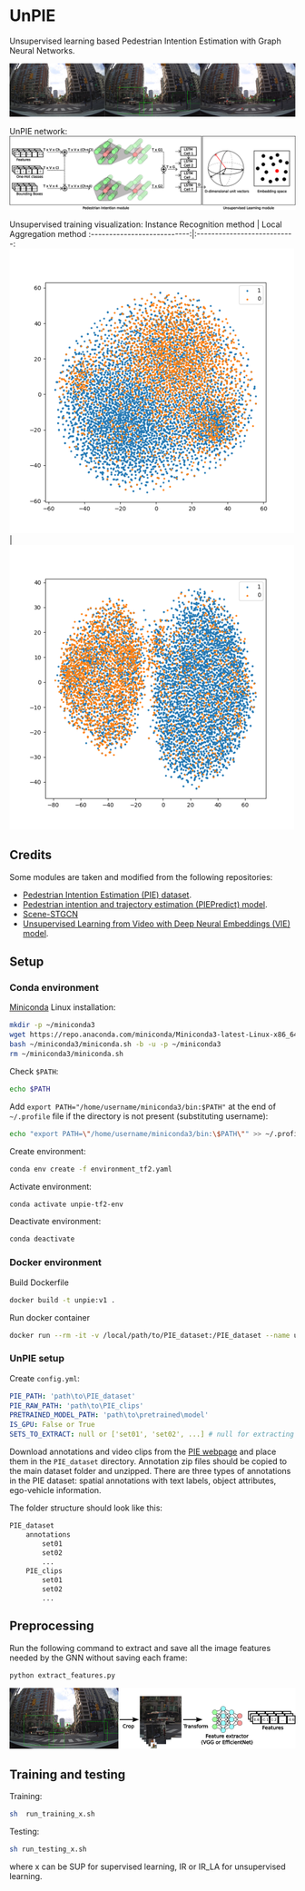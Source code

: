 # UnPIE
Unsupervised learning based Pedestrian Intention Estimation with Graph Neural Networks.

![graph_representation](/images/Figure_4.png)

UnPIE network:
![unpie_network](/images/unpie2.png)

Unsupervised training visualization:
Instance Recognition method  |  Local Aggregation method
:---------------------------:|:---------------------------:
![](/images/mem_banks_ir.png)  |  ![](/images/mem_banks_la.png)

## Credits
Some modules are taken and modified from the following repositories:
- [Pedestrian Intention Estimation (PIE) dataset](http://data.nvision2.eecs.yorku.ca/PIE_dataset/).
- [Pedestrian intention and trajectory estimation (PIEPredict) model](https://github.com/aras62/PIEPredict).
- [Scene-STGCN](https://github.com/tue-mps/Scene-STGCN)
- [Unsupervised Learning from Video with Deep Neural Embeddings (VIE) model](https://github.com/neuroailab/VIE).

## Setup

### Conda environment

[Miniconda](https://docs.anaconda.com/miniconda/) Linux installation:
  
  ```bash
  mkdir -p ~/miniconda3
  wget https://repo.anaconda.com/miniconda/Miniconda3-latest-Linux-x86_64.sh -O ~/miniconda3/miniconda.sh
  bash ~/miniconda3/miniconda.sh -b -u -p ~/miniconda3
  rm ~/miniconda3/miniconda.sh
  ```

Check `$PATH`:
  ```bash
  echo $PATH
  ```

Add `export PATH="/home/username/miniconda3/bin:$PATH"` at the end of `~/.profile` file if the directory is not present (substituting username):
  
  ```bash
  echo "export PATH=\"/home/username/miniconda3/bin:\$PATH\"" >> ~/.profile
  ```

Create environment:
  ```bash
  conda env create -f environment_tf2.yaml
  ```

Activate environment:
  ```bash
  conda activate unpie-tf2-env
  ```

Deactivate environment:
  ```bash
  conda deactivate
  ```

### Docker environment

Build Dockerfile
  ```bash
  docker build -t unpie:v1 .
  ```

Run docker container
  ```bash
  docker run --rm -it -v /local/path/to/PIE_dataset:/PIE_dataset --name unpie-v1-c1 --gpus device= unpie:v1
  ```


### UnPIE setup

Create `config.yml`:

  ```yaml
  PIE_PATH: 'path\to\PIE_dataset'
  PIE_RAW_PATH: 'path\to\PIE_clips'
  PRETRAINED_MODEL_PATH: 'path\to\pretrained\model'
  IS_GPU: False or True
  SETS_TO_EXTRACT: null or ['set01', 'set02', ...] # null for extracting all the sets
  ```

Download annotations and video clips from the [PIE webpage](http://data.nvision2.eecs.yorku.ca/PIE_dataset/) and place them in the `PIE_dataset` directory. 
Annotation zip files should be copied to the main dataset folder and unzipped. There are three types of annotations in the PIE dataset: spatial annotations with text labels, object attributes, ego-vehicle information.

The folder structure should look like this:

```
PIE_dataset
    annotations
        set01
        set02
        ...
    PIE_clips
        set01
        set02
        ...

```

## Preprocessing
Run the following command to extract and save all the image features needed by the GNN without saving each frame:

  ```bash
  python extract_features.py
  ```
![feature_extraction](/images/feature_extraction_2_white.png)

## Training and testing

  Training:
  ```bash
  sh  run_training_x.sh
  ```

  Testing:
  ```bash
  sh run_testing_x.sh
  ```

where x can be SUP for supervised learning, IR or IR_LA for unsupervised learning.

